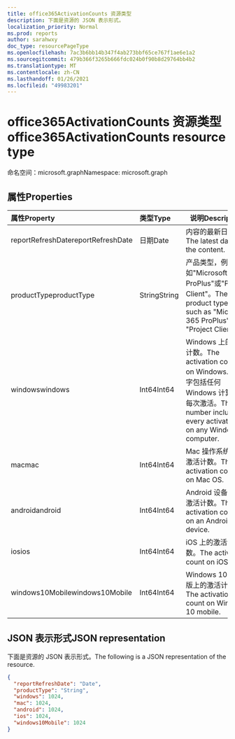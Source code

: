 ```yaml
---
title: office365ActivationCounts 资源类型
description: 下面是资源的 JSON 表示形式。
localization_priority: Normal
ms.prod: reports
author: sarahwxy
doc_type: resourcePageType
ms.openlocfilehash: 7ac3b6bb14b347f4ab273bbf65ce767f1ae6e1a2
ms.sourcegitcommit: 479b366f3265b666fdc024b0f90b8d29764bb4b2
ms.translationtype: MT
ms.contentlocale: zh-CN
ms.lasthandoff: 01/26/2021
ms.locfileid: "49983201"
---
```

# <a name="office365activationcounts-resource-type"></a><span data-ttu-id="4f876-103">office365ActivationCounts 资源类型</span><span class="sxs-lookup"><span data-stu-id="4f876-103">office365ActivationCounts resource type</span></span>

<span data-ttu-id="4f876-104">命名空间：microsoft.graph</span><span class="sxs-lookup"><span data-stu-id="4f876-104">Namespace: microsoft.graph</span></span>

## <a name="properties"></a><span data-ttu-id="4f876-105">属性</span><span class="sxs-lookup"><span data-stu-id="4f876-105">Properties</span></span>

| <span data-ttu-id="4f876-106">属性</span><span class="sxs-lookup"><span data-stu-id="4f876-106">Property</span></span>          | <span data-ttu-id="4f876-107">类型</span><span class="sxs-lookup"><span data-stu-id="4f876-107">Type</span></span>   | <span data-ttu-id="4f876-108">说明</span><span class="sxs-lookup"><span data-stu-id="4f876-108">Description</span></span>                              |
| :---------------- | :----- | ---------------------------------------- |
| <span data-ttu-id="4f876-109">reportRefreshDate</span><span class="sxs-lookup"><span data-stu-id="4f876-109">reportRefreshDate</span></span> | <span data-ttu-id="4f876-110">日期</span><span class="sxs-lookup"><span data-stu-id="4f876-110">Date</span></span>   | <span data-ttu-id="4f876-111">内容的最新日期。</span><span class="sxs-lookup"><span data-stu-id="4f876-111">The latest date of the content.</span></span>          |
| <span data-ttu-id="4f876-112">productType</span><span class="sxs-lookup"><span data-stu-id="4f876-112">productType</span></span>       | <span data-ttu-id="4f876-113">String</span><span class="sxs-lookup"><span data-stu-id="4f876-113">String</span></span> | <span data-ttu-id="4f876-114">产品类型，例如"Microsoft 365 ProPlus"或"Project Client"。</span><span class="sxs-lookup"><span data-stu-id="4f876-114">The product type, such as "Microsoft 365 ProPlus" or "Project Client".</span></span> |
| <span data-ttu-id="4f876-115">windows</span><span class="sxs-lookup"><span data-stu-id="4f876-115">windows</span></span>           | <span data-ttu-id="4f876-116">Int64</span><span class="sxs-lookup"><span data-stu-id="4f876-116">Int64</span></span>  | <span data-ttu-id="4f876-117">Windows 上的激活计数。</span><span class="sxs-lookup"><span data-stu-id="4f876-117">The activation count on Windows.</span></span> <span data-ttu-id="4f876-118">此数字包括任何 Windows 计算机上每次激活。</span><span class="sxs-lookup"><span data-stu-id="4f876-118">This number includes every activation on any Windows computer.</span></span> |
| <span data-ttu-id="4f876-119">mac</span><span class="sxs-lookup"><span data-stu-id="4f876-119">mac</span></span>               | <span data-ttu-id="4f876-120">Int64</span><span class="sxs-lookup"><span data-stu-id="4f876-120">Int64</span></span>  | <span data-ttu-id="4f876-121">Mac 操作系统上的激活计数。</span><span class="sxs-lookup"><span data-stu-id="4f876-121">The activation count on Mac OS.</span></span>          |
| <span data-ttu-id="4f876-122">android</span><span class="sxs-lookup"><span data-stu-id="4f876-122">android</span></span>           | <span data-ttu-id="4f876-123">Int64</span><span class="sxs-lookup"><span data-stu-id="4f876-123">Int64</span></span>  | <span data-ttu-id="4f876-124">Android 设备上的激活计数。</span><span class="sxs-lookup"><span data-stu-id="4f876-124">The activation count on an Android device.</span></span>  |
| <span data-ttu-id="4f876-125">ios</span><span class="sxs-lookup"><span data-stu-id="4f876-125">ios</span></span>               | <span data-ttu-id="4f876-126">Int64</span><span class="sxs-lookup"><span data-stu-id="4f876-126">Int64</span></span>  | <span data-ttu-id="4f876-127">iOS 上的激活计数。</span><span class="sxs-lookup"><span data-stu-id="4f876-127">The activation count on iOS.</span></span>             |
| <span data-ttu-id="4f876-128">windows10Mobile</span><span class="sxs-lookup"><span data-stu-id="4f876-128">windows10Mobile</span></span>   | <span data-ttu-id="4f876-129">Int64</span><span class="sxs-lookup"><span data-stu-id="4f876-129">Int64</span></span>  | <span data-ttu-id="4f876-130">Windows 10 移动版上的激活计数。</span><span class="sxs-lookup"><span data-stu-id="4f876-130">The activation count on Windows 10 mobile.</span></span> |

## <a name="json-representation"></a><span data-ttu-id="4f876-131">JSON 表示形式</span><span class="sxs-lookup"><span data-stu-id="4f876-131">JSON representation</span></span>

<span data-ttu-id="4f876-132">下面是资源的 JSON 表示形式。</span><span class="sxs-lookup"><span data-stu-id="4f876-132">The following is a JSON representation of the resource.</span></span>

<!-- {
  "blockType": "resource",
  "@odata.type": "microsoft.graph.office365ActivationCounts"
} -->

```json
{
  "reportRefreshDate": "Date", 
  "productType": "String", 
  "windows": 1024, 
  "mac": 1024, 
  "android": 1024, 
  "ios": 1024, 
  "windows10Mobile": 1024
}
```


